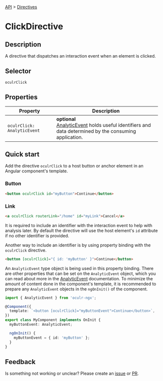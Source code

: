 [API](./README.md) > [Directives](./README.md#Directives)

# ClickDirective

## Description

A directive that dispatches an interaction event when an element is clicked.

## Selector

```
oculrClick
```

## Properties

| Property                    | Description                                                                                                                        |
| --------------------------- | ---------------------------------------------------------------------------------------------------------------------------------- |
| `oculrClick: AnalyticEvent` | **optional** </br> [AnalyticEvent](./analytic-event.md) holds useful identifiers and data determined by the consuming application. |

## Quick start

Add the directive `oculrClick` to a host button or anchor element in an Angular component's template.

### Button

```html
<button oculrClick id="myButton">Continue</button>
```

### Link

```html
<a oculrClick routerLink="/home" id="myLink">Cancel</a>
```

It is required to include an identifier with the interaction event to help with analysis later. By default the directive will use the host element's `id` attribute if no other identifier is provided.

Another way to include an identifier is by using property binding with the `oculrClick` directive.

```html
<button [oculrClick]="{ id: 'myButton' }">Continue</button>
```

An `AnalyticEvent` type object is being used in this property binding. There are other properties that can be set on the `AnalyticEvent` object, which you can read about more in the [AnalyticEvent](./analytic-event.md) documentation. To minimize the amount of content done in the component's template, it is recommended to prepare any `AnalyticEvent` objects in the `ngOnInit()` of the component.

```typescript
import { AnalyticEvent } from 'oculr-ngx';

@Component({
  template: `<button [oculrClick]="myButtonEvent">Continue</button>`,
})
export class MyComponent implements OnInit {
  myButtonEvent: AnalyticEvent;

  ngOnInit() {
    myButtonEvent = { id: 'myButton' };
  }
}
```

## Feedback

Is something not working or unclear? Please create an [issue](https://github.com/Progressive/oculr-ngx/issues/new/choose) or [PR](https://github.com/Progressive/oculr-ngx/blob/main/CONTRIBUTING.md).
